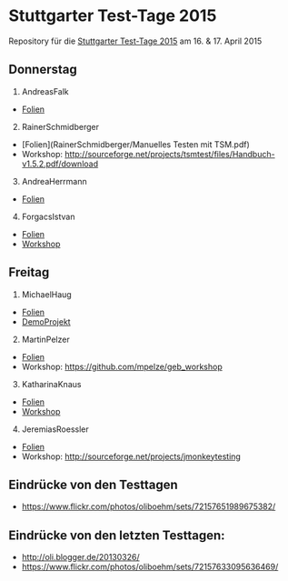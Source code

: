 # Stuttgarter Test-Tage 2015

Repository für die [Stuttgarter Test-Tage 2015](http://jugs.org/tt2015/index.html)
am 16. &amp; 17. April 2015

## Donnerstag

1. AndreasFalk
  * [Folien](AndreasFalk/specbyexample_gp4.pdf)
2. RainerSchmidberger
  * [Folien](RainerSchmidberger/Manuelles Testen mit TSM.pdf)
  * Workshop: http://sourceforge.net/projects/tsmtest/files/Handbuch-v1.5.2.pdf/download
3. AndreaHerrmann
  * [Folien](AndreaHerrmann/20150416_MBT.pdf)
4. ForgacsIstvan
  * [Folien](ForgacsIstvan/Forgacs_prezi.pdf)
  * [Workshop](ForgacsIstvan/Jidebug_exercise.docx)

## Freitag

1. MichaelHaug
  * [Folien](MichaelHaug/InfrastrukturFuerTests.pdf)
  * [DemoProjekt](DemoProjekt)
2. MartinPelzer
  * [Folien](MartinPelzer/geb.pdf)
  * Workshop: https://github.com/mpelze/geb_workshop
3. KatharinaKnaus
  * [Folien](KatharinaKnaus/TestTage_Knaus_EinfuehrungVonSelenium2.pdf)
  * [Workshop](KatharinaKnaus/TestTage_Knaus_Uebung_EinfuehrungVonSelenium2.pdf)
4. JeremiasRoessler
  * [Folien](JeremiasRoessler/Einreichung_roessler.pdf)
  * Workshop: http://sourceforge.net/projects/jmonkeytesting
  
## Eindrücke von den Testtagen

* https://www.flickr.com/photos/oliboehm/sets/72157651989675382/

## Eindrücke von den letzten Testtagen:

* http://oli.blogger.de/20130326/
* https://www.flickr.com/photos/oliboehm/sets/72157633095636469/
